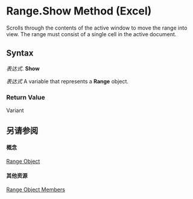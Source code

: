 
# Range.Show Method (Excel)

Scrolls through the contents of the active window to move the range into view. The range must consist of a single cell in the active document.


## Syntax

 _表达式_. **Show**

 _表达式_ A variable that represents a **Range** object.


### Return Value

Variant


## 另请参阅


#### 概念


[Range Object](b8207778-0dcc-4570-1234-f130532cc8cd.md)
#### 其他资源


[Range Object Members](http://msdn.microsoft.com/library/4336bf81-1e63-7e44-1792-baf366a027a7%28Office.15%29.aspx)